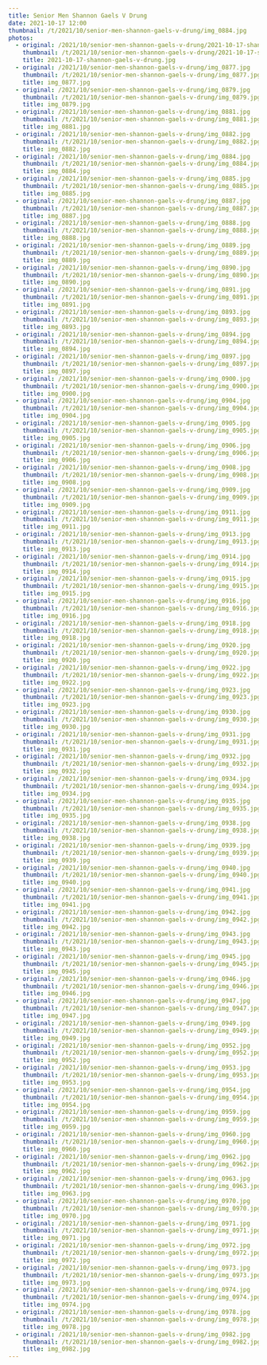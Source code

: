 ```yaml
---
title: Senior Men Shannon Gaels V Drung
date: 2021-10-17 12:00
thumbnail: /t/2021/10/senior-men-shannon-gaels-v-drung/img_0884.jpg
photos:
  - original: /2021/10/senior-men-shannon-gaels-v-drung/2021-10-17-shannon-gaels-v-drung.jpg
    thumbnail: /t/2021/10/senior-men-shannon-gaels-v-drung/2021-10-17-shannon-gaels-v-drung.jpg
    title: 2021-10-17-shannon-gaels-v-drung.jpg
  - original: /2021/10/senior-men-shannon-gaels-v-drung/img_0877.jpg
    thumbnail: /t/2021/10/senior-men-shannon-gaels-v-drung/img_0877.jpg
    title: img_0877.jpg
  - original: /2021/10/senior-men-shannon-gaels-v-drung/img_0879.jpg
    thumbnail: /t/2021/10/senior-men-shannon-gaels-v-drung/img_0879.jpg
    title: img_0879.jpg
  - original: /2021/10/senior-men-shannon-gaels-v-drung/img_0881.jpg
    thumbnail: /t/2021/10/senior-men-shannon-gaels-v-drung/img_0881.jpg
    title: img_0881.jpg
  - original: /2021/10/senior-men-shannon-gaels-v-drung/img_0882.jpg
    thumbnail: /t/2021/10/senior-men-shannon-gaels-v-drung/img_0882.jpg
    title: img_0882.jpg
  - original: /2021/10/senior-men-shannon-gaels-v-drung/img_0884.jpg
    thumbnail: /t/2021/10/senior-men-shannon-gaels-v-drung/img_0884.jpg
    title: img_0884.jpg
  - original: /2021/10/senior-men-shannon-gaels-v-drung/img_0885.jpg
    thumbnail: /t/2021/10/senior-men-shannon-gaels-v-drung/img_0885.jpg
    title: img_0885.jpg
  - original: /2021/10/senior-men-shannon-gaels-v-drung/img_0887.jpg
    thumbnail: /t/2021/10/senior-men-shannon-gaels-v-drung/img_0887.jpg
    title: img_0887.jpg
  - original: /2021/10/senior-men-shannon-gaels-v-drung/img_0888.jpg
    thumbnail: /t/2021/10/senior-men-shannon-gaels-v-drung/img_0888.jpg
    title: img_0888.jpg
  - original: /2021/10/senior-men-shannon-gaels-v-drung/img_0889.jpg
    thumbnail: /t/2021/10/senior-men-shannon-gaels-v-drung/img_0889.jpg
    title: img_0889.jpg
  - original: /2021/10/senior-men-shannon-gaels-v-drung/img_0890.jpg
    thumbnail: /t/2021/10/senior-men-shannon-gaels-v-drung/img_0890.jpg
    title: img_0890.jpg
  - original: /2021/10/senior-men-shannon-gaels-v-drung/img_0891.jpg
    thumbnail: /t/2021/10/senior-men-shannon-gaels-v-drung/img_0891.jpg
    title: img_0891.jpg
  - original: /2021/10/senior-men-shannon-gaels-v-drung/img_0893.jpg
    thumbnail: /t/2021/10/senior-men-shannon-gaels-v-drung/img_0893.jpg
    title: img_0893.jpg
  - original: /2021/10/senior-men-shannon-gaels-v-drung/img_0894.jpg
    thumbnail: /t/2021/10/senior-men-shannon-gaels-v-drung/img_0894.jpg
    title: img_0894.jpg
  - original: /2021/10/senior-men-shannon-gaels-v-drung/img_0897.jpg
    thumbnail: /t/2021/10/senior-men-shannon-gaels-v-drung/img_0897.jpg
    title: img_0897.jpg
  - original: /2021/10/senior-men-shannon-gaels-v-drung/img_0900.jpg
    thumbnail: /t/2021/10/senior-men-shannon-gaels-v-drung/img_0900.jpg
    title: img_0900.jpg
  - original: /2021/10/senior-men-shannon-gaels-v-drung/img_0904.jpg
    thumbnail: /t/2021/10/senior-men-shannon-gaels-v-drung/img_0904.jpg
    title: img_0904.jpg
  - original: /2021/10/senior-men-shannon-gaels-v-drung/img_0905.jpg
    thumbnail: /t/2021/10/senior-men-shannon-gaels-v-drung/img_0905.jpg
    title: img_0905.jpg
  - original: /2021/10/senior-men-shannon-gaels-v-drung/img_0906.jpg
    thumbnail: /t/2021/10/senior-men-shannon-gaels-v-drung/img_0906.jpg
    title: img_0906.jpg
  - original: /2021/10/senior-men-shannon-gaels-v-drung/img_0908.jpg
    thumbnail: /t/2021/10/senior-men-shannon-gaels-v-drung/img_0908.jpg
    title: img_0908.jpg
  - original: /2021/10/senior-men-shannon-gaels-v-drung/img_0909.jpg
    thumbnail: /t/2021/10/senior-men-shannon-gaels-v-drung/img_0909.jpg
    title: img_0909.jpg
  - original: /2021/10/senior-men-shannon-gaels-v-drung/img_0911.jpg
    thumbnail: /t/2021/10/senior-men-shannon-gaels-v-drung/img_0911.jpg
    title: img_0911.jpg
  - original: /2021/10/senior-men-shannon-gaels-v-drung/img_0913.jpg
    thumbnail: /t/2021/10/senior-men-shannon-gaels-v-drung/img_0913.jpg
    title: img_0913.jpg
  - original: /2021/10/senior-men-shannon-gaels-v-drung/img_0914.jpg
    thumbnail: /t/2021/10/senior-men-shannon-gaels-v-drung/img_0914.jpg
    title: img_0914.jpg
  - original: /2021/10/senior-men-shannon-gaels-v-drung/img_0915.jpg
    thumbnail: /t/2021/10/senior-men-shannon-gaels-v-drung/img_0915.jpg
    title: img_0915.jpg
  - original: /2021/10/senior-men-shannon-gaels-v-drung/img_0916.jpg
    thumbnail: /t/2021/10/senior-men-shannon-gaels-v-drung/img_0916.jpg
    title: img_0916.jpg
  - original: /2021/10/senior-men-shannon-gaels-v-drung/img_0918.jpg
    thumbnail: /t/2021/10/senior-men-shannon-gaels-v-drung/img_0918.jpg
    title: img_0918.jpg
  - original: /2021/10/senior-men-shannon-gaels-v-drung/img_0920.jpg
    thumbnail: /t/2021/10/senior-men-shannon-gaels-v-drung/img_0920.jpg
    title: img_0920.jpg
  - original: /2021/10/senior-men-shannon-gaels-v-drung/img_0922.jpg
    thumbnail: /t/2021/10/senior-men-shannon-gaels-v-drung/img_0922.jpg
    title: img_0922.jpg
  - original: /2021/10/senior-men-shannon-gaels-v-drung/img_0923.jpg
    thumbnail: /t/2021/10/senior-men-shannon-gaels-v-drung/img_0923.jpg
    title: img_0923.jpg
  - original: /2021/10/senior-men-shannon-gaels-v-drung/img_0930.jpg
    thumbnail: /t/2021/10/senior-men-shannon-gaels-v-drung/img_0930.jpg
    title: img_0930.jpg
  - original: /2021/10/senior-men-shannon-gaels-v-drung/img_0931.jpg
    thumbnail: /t/2021/10/senior-men-shannon-gaels-v-drung/img_0931.jpg
    title: img_0931.jpg
  - original: /2021/10/senior-men-shannon-gaels-v-drung/img_0932.jpg
    thumbnail: /t/2021/10/senior-men-shannon-gaels-v-drung/img_0932.jpg
    title: img_0932.jpg
  - original: /2021/10/senior-men-shannon-gaels-v-drung/img_0934.jpg
    thumbnail: /t/2021/10/senior-men-shannon-gaels-v-drung/img_0934.jpg
    title: img_0934.jpg
  - original: /2021/10/senior-men-shannon-gaels-v-drung/img_0935.jpg
    thumbnail: /t/2021/10/senior-men-shannon-gaels-v-drung/img_0935.jpg
    title: img_0935.jpg
  - original: /2021/10/senior-men-shannon-gaels-v-drung/img_0938.jpg
    thumbnail: /t/2021/10/senior-men-shannon-gaels-v-drung/img_0938.jpg
    title: img_0938.jpg
  - original: /2021/10/senior-men-shannon-gaels-v-drung/img_0939.jpg
    thumbnail: /t/2021/10/senior-men-shannon-gaels-v-drung/img_0939.jpg
    title: img_0939.jpg
  - original: /2021/10/senior-men-shannon-gaels-v-drung/img_0940.jpg
    thumbnail: /t/2021/10/senior-men-shannon-gaels-v-drung/img_0940.jpg
    title: img_0940.jpg
  - original: /2021/10/senior-men-shannon-gaels-v-drung/img_0941.jpg
    thumbnail: /t/2021/10/senior-men-shannon-gaels-v-drung/img_0941.jpg
    title: img_0941.jpg
  - original: /2021/10/senior-men-shannon-gaels-v-drung/img_0942.jpg
    thumbnail: /t/2021/10/senior-men-shannon-gaels-v-drung/img_0942.jpg
    title: img_0942.jpg
  - original: /2021/10/senior-men-shannon-gaels-v-drung/img_0943.jpg
    thumbnail: /t/2021/10/senior-men-shannon-gaels-v-drung/img_0943.jpg
    title: img_0943.jpg
  - original: /2021/10/senior-men-shannon-gaels-v-drung/img_0945.jpg
    thumbnail: /t/2021/10/senior-men-shannon-gaels-v-drung/img_0945.jpg
    title: img_0945.jpg
  - original: /2021/10/senior-men-shannon-gaels-v-drung/img_0946.jpg
    thumbnail: /t/2021/10/senior-men-shannon-gaels-v-drung/img_0946.jpg
    title: img_0946.jpg
  - original: /2021/10/senior-men-shannon-gaels-v-drung/img_0947.jpg
    thumbnail: /t/2021/10/senior-men-shannon-gaels-v-drung/img_0947.jpg
    title: img_0947.jpg
  - original: /2021/10/senior-men-shannon-gaels-v-drung/img_0949.jpg
    thumbnail: /t/2021/10/senior-men-shannon-gaels-v-drung/img_0949.jpg
    title: img_0949.jpg
  - original: /2021/10/senior-men-shannon-gaels-v-drung/img_0952.jpg
    thumbnail: /t/2021/10/senior-men-shannon-gaels-v-drung/img_0952.jpg
    title: img_0952.jpg
  - original: /2021/10/senior-men-shannon-gaels-v-drung/img_0953.jpg
    thumbnail: /t/2021/10/senior-men-shannon-gaels-v-drung/img_0953.jpg
    title: img_0953.jpg
  - original: /2021/10/senior-men-shannon-gaels-v-drung/img_0954.jpg
    thumbnail: /t/2021/10/senior-men-shannon-gaels-v-drung/img_0954.jpg
    title: img_0954.jpg
  - original: /2021/10/senior-men-shannon-gaels-v-drung/img_0959.jpg
    thumbnail: /t/2021/10/senior-men-shannon-gaels-v-drung/img_0959.jpg
    title: img_0959.jpg
  - original: /2021/10/senior-men-shannon-gaels-v-drung/img_0960.jpg
    thumbnail: /t/2021/10/senior-men-shannon-gaels-v-drung/img_0960.jpg
    title: img_0960.jpg
  - original: /2021/10/senior-men-shannon-gaels-v-drung/img_0962.jpg
    thumbnail: /t/2021/10/senior-men-shannon-gaels-v-drung/img_0962.jpg
    title: img_0962.jpg
  - original: /2021/10/senior-men-shannon-gaels-v-drung/img_0963.jpg
    thumbnail: /t/2021/10/senior-men-shannon-gaels-v-drung/img_0963.jpg
    title: img_0963.jpg
  - original: /2021/10/senior-men-shannon-gaels-v-drung/img_0970.jpg
    thumbnail: /t/2021/10/senior-men-shannon-gaels-v-drung/img_0970.jpg
    title: img_0970.jpg
  - original: /2021/10/senior-men-shannon-gaels-v-drung/img_0971.jpg
    thumbnail: /t/2021/10/senior-men-shannon-gaels-v-drung/img_0971.jpg
    title: img_0971.jpg
  - original: /2021/10/senior-men-shannon-gaels-v-drung/img_0972.jpg
    thumbnail: /t/2021/10/senior-men-shannon-gaels-v-drung/img_0972.jpg
    title: img_0972.jpg
  - original: /2021/10/senior-men-shannon-gaels-v-drung/img_0973.jpg
    thumbnail: /t/2021/10/senior-men-shannon-gaels-v-drung/img_0973.jpg
    title: img_0973.jpg
  - original: /2021/10/senior-men-shannon-gaels-v-drung/img_0974.jpg
    thumbnail: /t/2021/10/senior-men-shannon-gaels-v-drung/img_0974.jpg
    title: img_0974.jpg
  - original: /2021/10/senior-men-shannon-gaels-v-drung/img_0978.jpg
    thumbnail: /t/2021/10/senior-men-shannon-gaels-v-drung/img_0978.jpg
    title: img_0978.jpg
  - original: /2021/10/senior-men-shannon-gaels-v-drung/img_0982.jpg
    thumbnail: /t/2021/10/senior-men-shannon-gaels-v-drung/img_0982.jpg
    title: img_0982.jpg
---
```

